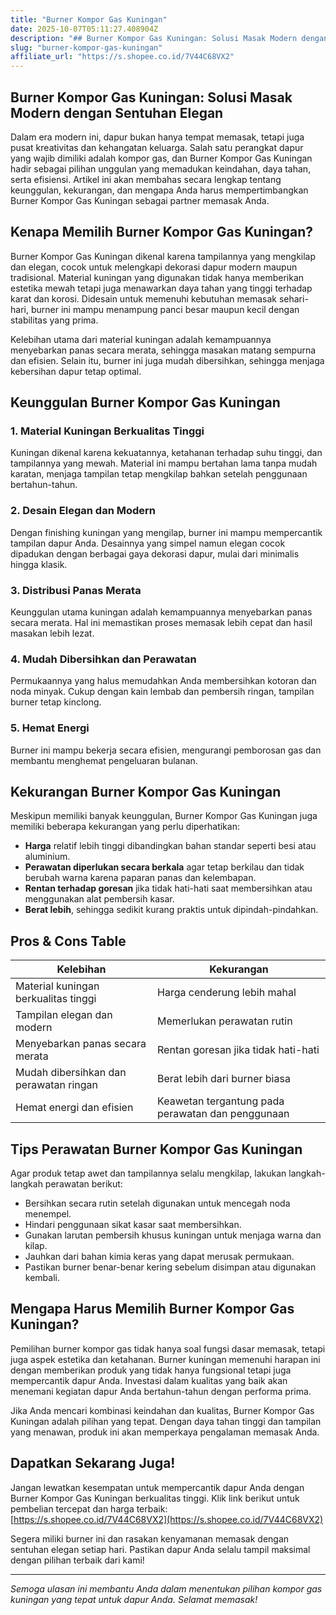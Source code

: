 ```yaml
---
title: "Burner Kompor Gas Kuningan"
date: 2025-10-07T05:11:27.408904Z
description: "## Burner Kompor Gas Kuningan: Solusi Masak Modern dengan Sentuhan Elegan..."
slug: "burner-kompor-gas-kuningan"
affiliate_url: "https://s.shopee.co.id/7V44C68VX2"
---
```

## Burner Kompor Gas Kuningan: Solusi Masak Modern dengan Sentuhan Elegan

Dalam era modern ini, dapur bukan hanya tempat memasak, tetapi juga pusat kreativitas dan kehangatan keluarga. Salah satu perangkat dapur yang wajib dimiliki adalah kompor gas, dan Burner Kompor Gas Kuningan hadir sebagai pilihan unggulan yang memadukan keindahan, daya tahan, serta efisiensi. Artikel ini akan membahas secara lengkap tentang keunggulan, kekurangan, dan mengapa Anda harus mempertimbangkan Burner Kompor Gas Kuningan sebagai partner memasak Anda.

## Kenapa Memilih Burner Kompor Gas Kuningan?

Burner Kompor Gas Kuningan dikenal karena tampilannya yang mengkilap dan elegan, cocok untuk melengkapi dekorasi dapur modern maupun tradisional. Material kuningan yang digunakan tidak hanya memberikan estetika mewah tetapi juga menawarkan daya tahan yang tinggi terhadap karat dan korosi. Didesain untuk memenuhi kebutuhan memasak sehari-hari, burner ini mampu menampung panci besar maupun kecil dengan stabilitas yang prima.

Kelebihan utama dari material kuningan adalah kemampuannya menyebarkan panas secara merata, sehingga masakan matang sempurna dan efisien. Selain itu, burner ini juga mudah dibersihkan, sehingga menjaga kebersihan dapur tetap optimal.

## Keunggulan Burner Kompor Gas Kuningan

### 1. Material Kuningan Berkualitas Tinggi
Kuningan dikenal karena kekuatannya, ketahanan terhadap suhu tinggi, dan tampilannya yang mewah. Material ini mampu bertahan lama tanpa mudah karatan, menjaga tampilan tetap mengkilap bahkan setelah penggunaan bertahun-tahun.

### 2. Desain Elegan dan Modern
Dengan finishing kuningan yang mengilap, burner ini mampu mempercantik tampilan dapur Anda. Desainnya yang simpel namun elegan cocok dipadukan dengan berbagai gaya dekorasi dapur, mulai dari minimalis hingga klasik.

### 3. Distribusi Panas Merata
Keunggulan utama kuningan adalah kemampuannya menyebarkan panas secara merata. Hal ini memastikan proses memasak lebih cepat dan hasil masakan lebih lezat.

### 4. Mudah Dibersihkan dan Perawatan
Permukaannya yang halus memudahkan Anda membersihkan kotoran dan noda minyak. Cukup dengan kain lembab dan pembersih ringan, tampilan burner tetap kinclong.

### 5. Hemat Energi
Burner ini mampu bekerja secara efisien, mengurangi pemborosan gas dan membantu menghemat pengeluaran bulanan.

## Kekurangan Burner Kompor Gas Kuningan

Meskipun memiliki banyak keunggulan, Burner Kompor Gas Kuningan juga memiliki beberapa kekurangan yang perlu diperhatikan:

- **Harga** relatif lebih tinggi dibandingkan bahan standar seperti besi atau aluminium.
- **Perawatan diperlukan secara berkala** agar tetap berkilau dan tidak berubah warna karena paparan panas dan kelembapan.
- **Rentan terhadap goresan** jika tidak hati-hati saat membersihkan atau menggunakan alat pembersih kasar.
- **Berat lebih**, sehingga sedikit kurang praktis untuk dipindah-pindahkan.

## Pros & Cons Table

| Kelebihan                                 | Kekurangan                                              |
|-------------------------------------------|--------------------------------------------------------|
| Material kuningan berkualitas tinggi    | Harga cenderung lebih mahal                          |
| Tampilan elegan dan modern              | Memerlukan perawatan rutin                          |
| Menyebarkan panas secara merata        | Rentan goresan jika tidak hati-hati                 |
| Mudah dibersihkan dan perawatan ringan | Berat lebih dari burner biasa                         |
| Hemat energi dan efisien               | Keawetan tergantung pada perawatan dan penggunaan |

## Tips Perawatan Burner Kompor Gas Kuningan

Agar produk tetap awet dan tampilannya selalu mengkilap, lakukan langkah-langkah perawatan berikut:

- Bersihkan secara rutin setelah digunakan untuk mencegah noda menempel.
- Hindari penggunaan sikat kasar saat membersihkan.
- Gunakan larutan pembersih khusus kuningan untuk menjaga warna dan kilap.
- Jauhkan dari bahan kimia keras yang dapat merusak permukaan.
- Pastikan burner benar-benar kering sebelum disimpan atau digunakan kembali.

## Mengapa Harus Memilih Burner Kompor Gas Kuningan?

Pemilihan burner kompor gas tidak hanya soal fungsi dasar memasak, tetapi juga aspek estetika dan ketahanan. Burner kuningan memenuhi harapan ini dengan memberikan produk yang tidak hanya fungsional tetapi juga mempercantik dapur Anda. Investasi dalam kualitas yang baik akan menemani kegiatan dapur Anda bertahun-tahun dengan performa prima.

Jika Anda mencari kombinasi keindahan dan kualitas, Burner Kompor Gas Kuningan adalah pilihan yang tepat. Dengan daya tahan tinggi dan tampilan yang menawan, produk ini akan memperkaya pengalaman memasak Anda.

## Dapatkan Sekarang Juga!

Jangan lewatkan kesempatan untuk mempercantik dapur Anda dengan Burner Kompor Gas Kuningan berkualitas tinggi. Klik link berikut untuk pembelian tercepat dan harga terbaik: [https://s.shopee.co.id/7V44C68VX2](https://s.shopee.co.id/7V44C68VX2)

Segera miliki burner ini dan rasakan kenyamanan memasak dengan sentuhan elegan setiap hari. Pastikan dapur Anda selalu tampil maksimal dengan pilihan terbaik dari kami!

---

*Semoga ulasan ini membantu Anda dalam menentukan pilihan kompor gas kuningan yang tepat untuk dapur Anda. Selamat memasak!*
